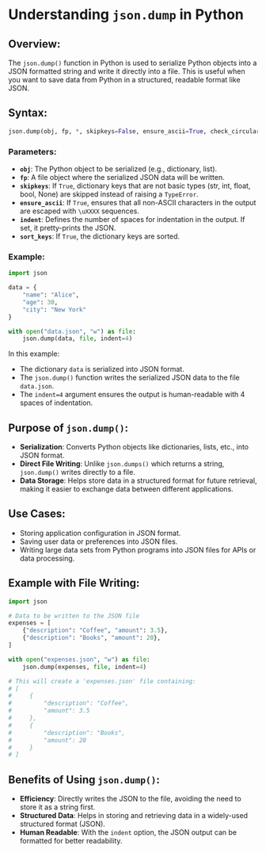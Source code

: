 
# Understanding `json.dump` in Python

## Overview:
The `json.dump()` function in Python is used to serialize Python objects into a JSON formatted string and write it directly into a file. This is useful when you want to save data from Python in a structured, readable format like JSON.

## Syntax:
```python
json.dump(obj, fp, *, skipkeys=False, ensure_ascii=True, check_circular=True, allow_nan=True, cls=None, indent=None, separators=None, default=None, sort_keys=False)
```

### Parameters:
- **`obj`**: The Python object to be serialized (e.g., dictionary, list).
- **`fp`**: A file object where the serialized JSON data will be written.
- **`skipkeys`**: If `True`, dictionary keys that are not basic types (str, int, float, bool, None) are skipped instead of raising a `TypeError`.
- **`ensure_ascii`**: If `True`, ensures that all non-ASCII characters in the output are escaped with `\uXXXX` sequences.
- **`indent`**: Defines the number of spaces for indentation in the output. If set, it pretty-prints the JSON.
- **`sort_keys`**: If `True`, the dictionary keys are sorted.

### Example:
```python
import json

data = {
    "name": "Alice",
    "age": 30,
    "city": "New York"
}

with open("data.json", "w") as file:
    json.dump(data, file, indent=4)
```
In this example:
- The dictionary `data` is serialized into JSON format.
- The `json.dump()` function writes the serialized JSON data to the file `data.json`.
- The `indent=4` argument ensures the output is human-readable with 4 spaces of indentation.

## Purpose of `json.dump()`:
- **Serialization**: Converts Python objects like dictionaries, lists, etc., into JSON format.
- **Direct File Writing**: Unlike `json.dumps()` which returns a string, `json.dump()` writes directly to a file.
- **Data Storage**: Helps store data in a structured format for future retrieval, making it easier to exchange data between different applications.

## Use Cases:
- Storing application configuration in JSON format.
- Saving user data or preferences into JSON files.
- Writing large data sets from Python programs into JSON files for APIs or data processing.

## Example with File Writing:
```python
import json

# Data to be written to the JSON file
expenses = [
    {"description": "Coffee", "amount": 3.5},
    {"description": "Books", "amount": 20},
]

with open("expenses.json", "w") as file:
    json.dump(expenses, file, indent=4)

# This will create a 'expenses.json' file containing:
# [
#     {
#         "description": "Coffee",
#         "amount": 3.5
#     },
#     {
#         "description": "Books",
#         "amount": 20
#     }
# ]
```

## Benefits of Using `json.dump()`:
- **Efficiency**: Directly writes the JSON to the file, avoiding the need to store it as a string first.
- **Structured Data**: Helps in storing and retrieving data in a widely-used structured format (JSON).
- **Human Readable**: With the `indent` option, the JSON output can be formatted for better readability.

